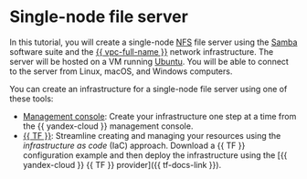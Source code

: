 # Single-node file server


In this tutorial, you will create a single-node [NFS](https://docs.microsoft.com/en-us/windows-server/storage/nfs/nfs-overview) file server using the [Samba](https://www.samba.org/) software suite and the [{{ vpc-full-name }}](../../vpc/) network infrastructure. The server will be hosted on a VM running [Ubuntu](/marketplace?tab=software&search=Ubuntu&categories=os). You will be able to connect to the server from Linux, macOS, and Windows computers.

You can create an infrastructure for a single-node file server using one of these tools:
* [Management console](../../tutorials/archive/single-node-file-server/console.md): Create your infrastructure one step at a time from the {{ yandex-cloud }} management console.
* [{{ TF }}](../../tutorials/archive/single-node-file-server/terraform.md): Streamline creating and managing your resources using the _infrastructure as code_ (IaC) approach. Download a {{ TF }} configuration example and then deploy the infrastructure using the [{{ yandex-cloud }} {{ TF }} provider]({{ tf-docs-link }}).

